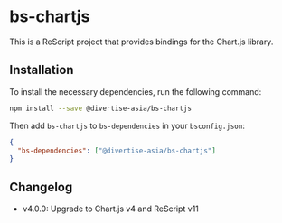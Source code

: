 # bs-chartjs

This is a ReScript project that provides bindings for the Chart.js library.

## Installation

To install the necessary dependencies, run the following command:

```bash
npm install --save @divertise-asia/bs-chartjs
```

Then add `bs-chartjs` to `bs-dependencies` in your `bsconfig.json`:

```json
{
  "bs-dependencies": ["@divertise-asia/bs-chartjs"]
}
```

## Changelog

- v4.0.0: Upgrade to Chart.js v4 and ReScript v11